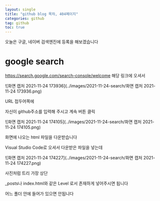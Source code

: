 ```yaml
---
layout: single
title: "github blog 목차, 404페이지"
categories: github
tag: github
toc: true
---
```


오늘은 구글, 네이버 검색엔진에 등록을 해보겠습니다

# google search

https://search.google.com/search-console/welcome
해당 링크에 오셔서

![화면 캡처 2021-11-24 173936](../images/2021-11-24-search/화면 캡처 2021-11-24 173936.png)

URL 접두어쪽에

자신이 github주소를 입력해 주시고 계속 버튼 클릭



![화면 캡처 2021-11-24 174105](../images/2021-11-24-search/화면 캡처 2021-11-24 174105.png)

화면에 나오는 html 파일을 다운받습니다

Visual Studio Code로 오셔서 다운받은 파일을 넣는데

![화면 캡처 2021-11-24 174227](../images/2021-11-24-search/화면 캡처 2021-11-24 174227.png)

사진처럼 트리 가장 상단

_posts나 index.html와 같은 Level 로서 존재하게 넣어주시면 됩니다

어느 폴더 안에 들어가 있으면 안됩니다













